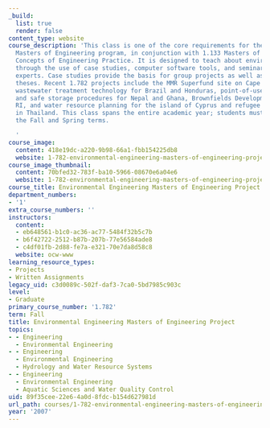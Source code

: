 ```yaml
---
_build:
  list: true
  render: false
content_type: website
course_description: 'This class is one of the core requirements for the Environmental
  Masters of Engineering program, in conjunction with 1.133 Masters of Engineering
  Concepts of Engineering Practice. It is designed to teach about environmental engineering
  through the use of case studies, computer software tools, and seminars from industrial
  experts. Case studies provide the basis for group projects as well as individual
  theses. Recent 1.782 projects include the MMR Superfund site on Cape Cod, appropriate
  wastewater treatment technology for Brazil and Honduras, point-of-use water treatment
  and safe storage procedures for Nepal and Ghana, Brownfields Development in Providence,
  RI, and water resource planning for the island of Cyprus and refugee settlements
  in Thailand. This class spans the entire academic year; students must register for
  the Fall and Spring terms.

  '
course_image:
  content: 418e19dc-a220-9b98-66a1-fbb154225db8
  website: 1-782-environmental-engineering-masters-of-engineering-project-fall-2007-spring-2008
course_image_thumbnail:
  content: 70bfed32-783f-ba10-5966-08670e6a04e6
  website: 1-782-environmental-engineering-masters-of-engineering-project-fall-2007-spring-2008
course_title: Environmental Engineering Masters of Engineering Project
department_numbers:
- '1'
extra_course_numbers: ''
instructors:
  content:
  - eb648561-b1c0-ac36-ac77-5484f32b5c7b
  - b6f42722-2512-b87b-207b-77e56584ade8
  - c4df01fb-2d88-fe7a-e321-70e7da8d58c8
  website: ocw-www
learning_resource_types:
- Projects
- Written Assignments
legacy_uid: c3d0089c-502f-daf3-7ca0-5bd7985c903c
level:
- Graduate
primary_course_number: '1.782'
term: Fall
title: Environmental Engineering Masters of Engineering Project
topics:
- - Engineering
  - Environmental Engineering
- - Engineering
  - Environmental Engineering
  - Hydrology and Water Resource Systems
- - Engineering
  - Environmental Engineering
  - Aquatic Sciences and Water Quality Control
uid: 89f35cee-22e6-4a0d-8fdc-b154d627981d
url_path: courses/1-782-environmental-engineering-masters-of-engineering-project-fall-2007-spring-2008
year: '2007'
---
```

